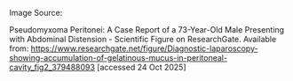 Image Source:

Pseudomyxoma Peritonei: A Case Report of a 73-Year-Old Male Presenting with Abdominal Distension - Scientific Figure on ResearchGate. Available from: https://www.researchgate.net/figure/Diagnostic-laparoscopy-showing-accumulation-of-gelatinous-mucus-in-peritoneal-cavity_fig2_379488093 [accessed 24 Oct 2025]